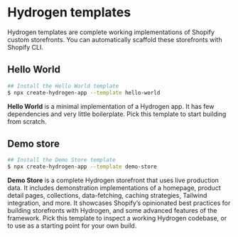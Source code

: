 # Hydrogen templates

Hydrogen templates are complete working implementations of Shopify custom storefronts. You can automatically scaffold these storefronts with Shopify CLI.

## Hello World

```sh
## Install the Hello World template
$ npx create-hydrogen-app --template hello-world
```

**Hello World** is a minimal implementation of a Hydrogen app. It has few dependencies and very little boilerplate. Pick this template to start building from scratch.

## Demo store

```sh
## Install the Demo Store template
$ npx create-hydrogen-app --template demo-store
```

**Demo Store** is a complete Hydrogen storefront that uses live production data. It includes demonstration implementations of a homepage, product detail pages, collections, data-fetching, caching strategies, Tailwind integration, and more. It showcases Shopify’s opinionated best practices for building storefronts with Hydrogen, and some advanced features of the framework. Pick this template to inspect a working Hydrogen codebase, or to use as a starting point for your own build.
